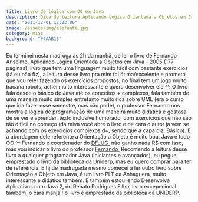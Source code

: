 ```yaml
---
title: Livro de lógica com OO em Java
description: Dica de leitura Aplicando Lógica Orientada a Objetos em Java
date: "2011-12-01 12:03:00"
image: /assets/img/elefante.jpg
category: misc
background: "#7AAB13"
---
```


Eu terminei nesta madruga às 2h da manhã, de ler o livro de Fernando Anselmo, Aplicando Lógica Orientada a Objetos em Java - 2005 (177 páginas), livro que tem uma linguagem muito fácil com bastante exercicios (tá eu não fiz), a leitura desse livro pra mim foi ótima/excelente e prometo que vou reler fazendo os exercícios propostos, no final tem um jogo muito bacana robots, achei muito interessante e quero desenvolver ele ^^. O livro fala desde o básico de Java até os conceitos + complexos, fala também de uma maneira muito simples entretanto muito rica sobre UML (era o curso que iria fazer esse semestre, mas não pude), o professor Fernando nos mostra a lógica de programação de uma maneira muito didática e gostosa de se ver e aprender, texto inclusive humorado, com exercicios que não são tão dificil no começo (dá raiva você abre o livro e de cara o autor já vem se achando com os exercicios complexos d+, sendo que a capa diz: Básico). E a abordagem dele referente a Orientação a Objeto é muito boa, Java é todo OO ^^ Fernando é coordenador do [DFJUG ](http://www.dfjug.org.br/DFJUG/) não ganho nada R$ com isso, mas vou indicar o livro do professor [Fernando ](http://www.visualbooks.com.br/shop/mostralivro.asp?escolha=8575021621) Recomendo a leitura desse livro a qualquer programador Java (iniciantes e avançados), eu peguei emprestado o livro da biblioteca da Uniderp, mas eu quero comprar para ter de referência. E hj de madrugada mesmo comecei a ler outro livro sobre Orientação a Objeto em Java, é um livro PLT da Anhaguera, muito interessante e didático também. E também estou lendo Desenvolva Aplicativos com Java 2, do Renato Rodrigues Filho, livro excepecional também, o cara manja!! o livro é emprestado da biblioteca da UNIDERP.
